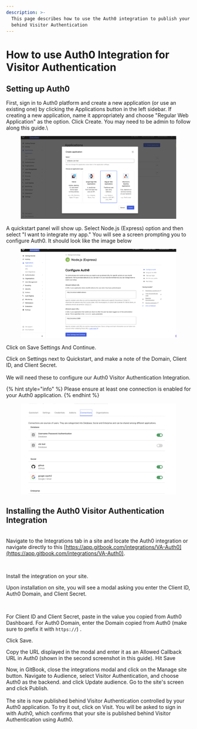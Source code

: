 ```yaml
---
description: >-
  This page describes how to use the Auth0 integration to publish your site
  behind Visitor Authentication
---
```


# How to use Auth0 Integration for Visitor Authentication

## Setting up Auth0

First, sign in to Auth0 platform and create a new application (or use an existing one) by clicking the Applications button in the left sidebar. If creating a new application, name it appropriately and choose "Regular Web Application" as the option. Click Create. You may need to be admin to follow along this guide.\


<figure><img src="../../../.gitbook/assets/Screen Shot 2023-10-25 at 4.52.25 PM.png" alt=""><figcaption></figcaption></figure>

A quickstart panel will show up. Select Node.js (Express) option and then select "I want to integrate my app."  You will see a screen prompting you to configure Auth0. It should look like the image below

<figure><img src="../../../.gitbook/assets/Screen Shot 2023-10-25 at 4.54.42 PM.png" alt=""><figcaption></figcaption></figure>

Click on Save Settings And Continue.

Click on Settings next to Quickstart, and make a note of the Domain, Client ID, and Client Secret.\
\
We will need these to configure our Auth0 Visitor Authentication Integration.

{% hint style="info" %}
Please ensure at least one connection is enabled for your Auth0 application.
{% endhint %}

<figure><img src="../../../.gitbook/assets/Screen Shot 2024-05-28 at 5.00.39 PM.png" alt=""><figcaption></figcaption></figure>

## Installing the Auth0 Visitor Authentication Integration

\
Navigate to the Integrations tab in a site and locate the Auth0 integration or navigate directly to this [https://app.gitbook.com/integrations/VA-Auth0](https://app.gitbook.com/integrations/VA-Auth0).

<figure><img src="broken-reference" alt=""><figcaption></figcaption></figure>

Install the integration on your site.



Upon installation on site, you will see a modal asking you enter the Client ID, Auth0 Domain, and Client Secret.

<figure><img src="broken-reference" alt=""><figcaption></figcaption></figure>

For Client ID and Client Secret, paste in the value you copied from Auth0 Dashboard. For Auth0 Domain, enter the Domain copied from Auth0 (make sure to prefix it with `https://`) .

Click Save.

Copy the URL displayed in the modal and enter it as an Allowed Callback URL in Auth0 (shown in the second screenshot in this guide). Hit Save

Now, in GitBook, close the integrations modal and click on the Manage site button. Navigate to Audience, select Visitor Authentication, and choose Auth0 as the backend. and click Update audience. Go to the site's screen and click Publish.\
\
The site is now published behind Visitor Authentication controlled by your Auth0 application. To try it out, click on Visit. You will be asked to sign in with Auth0, which confirms that your site is published behind Visitor Authentication using Auth0.

